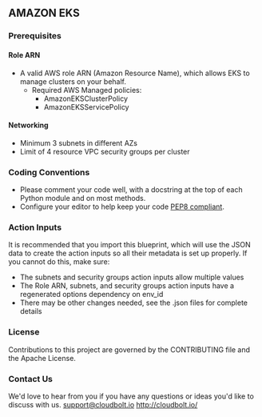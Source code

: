 ## AMAZON EKS
### Prerequisites
#### Role ARN
* A valid AWS role ARN (Amazon Resource Name), which allows EKS to manage clusters on your behalf.
    * Required AWS Managed policies:
        * AmazonEKSClusterPolicy
        * AmazonEKSServicePolicy
#### Networking
* Minimum 3 subnets in different AZs
* Limit of 4 resource VPC security groups per cluster
### Coding Conventions
 * Please comment your code well, with a docstring at the top of each Python module and on most methods.
 * Configure your editor to help keep your code [PEP8 compliant](https://www.python.org/dev/peps/pep-0008/).
### Action Inputs
It is recommended that you import this blueprint, which will use the JSON data to create the action inputs so all their metadata is set up properly. If you cannot do this, make sure:
 * The subnets and security groups action inputs allow multiple values
 * The Role ARN, subnets, and security groups action inputs have a regenerated options dependency on env_id
 * There may be other changes needed, see the .json files for complete details
### License
Contributions to this project are governed by the CONTRIBUTING file and the Apache License.
### Contact Us
We'd love to hear from you if you have any questions or ideas you'd like to discuss with us.
support@cloudbolt.io
http://cloudbolt.io/
